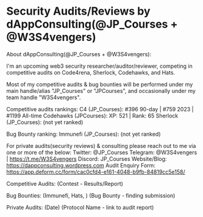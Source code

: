 # Security Audits/Reviews by dAppConsulting(@JP_Courses + @W3S4vengers)

About dAppConsulting(@JP_Courses + @W3S4vengers):

I'm an upcoming web3 security researcher/auditor/reviewer, competing in competitive audits on Code4rena, Sherlock, Codehawks, and Hats.

Most of my competitive audits & bug bounties will be performed under my main handle/alias "JP_Courses" or "JPCourses", and occasionally under my team handle "W3S4vengers".

Competitive audits rankings:
C4 (JP_Courses): #396 90-day | #759 2023 | #1199 All-time
Codehawks (JPCourses): XP: 521 | Rank: 65
Sherlock (JP_Courses): (not yet ranked)

Bug Bounty ranking:
Immunefi (JP_Courses): (not yet ranked)

For private audits(security reviews) & consulting please reach out to me via one or more of the below:
Twitter: @JP_Courses
Telegram: @W3S4vengers | https://t.me/W3S4vengers
Discord: JP_Courses
Website/Blog: https://dappconsulting.wordpress.com
Audit Enquiry Form: https://app.deform.cc/form/cac0cfd4-e161-4048-b9fb-84819cc5e158/

Competitive Audits:
(Contest - Results/Report)

Bug Bounties: (Immunefi, Hats, )
(Bug Bounty - finding submission)

Private Audits:
(Date)
(Protocol Name - link to audit report)
